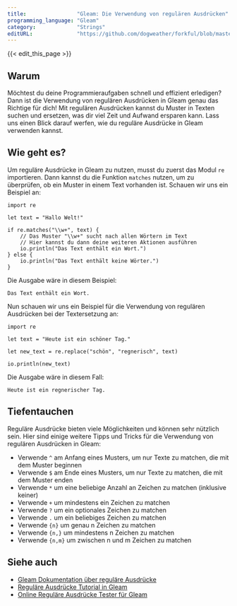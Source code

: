 ```yaml
---
title:                "Gleam: Die Verwendung von regulären Ausdrücken"
programming_language: "Gleam"
category:             "Strings"
editURL:              "https://github.com/dogweather/forkful/blob/master/content/de/gleam/using-regular-expressions.md"
---
```


{{< edit_this_page >}}

## Warum

Möchtest du deine Programmieraufgaben schnell und effizient erledigen? Dann ist die Verwendung von regulären Ausdrücken in Gleam genau das Richtige für dich! Mit regulären Ausdrücken kannst du Muster in Texten suchen und ersetzen, was dir viel Zeit und Aufwand ersparen kann. Lass uns einen Blick darauf werfen, wie du reguläre Ausdrücke in Gleam verwenden kannst.

## Wie geht es?

Um reguläre Ausdrücke in Gleam zu nutzen, musst du zuerst das Modul `re` importieren. Dann kannst du die Funktion `matches` nutzen, um zu überprüfen, ob ein Muster in einem Text vorhanden ist. Schauen wir uns ein Beispiel an:

```Gleam
import re

let text = "Hallo Welt!"

if re.matches("\\w+", text) {
    // Das Muster "\\w+" sucht nach allen Wörtern im Text
    // Hier kannst du dann deine weiteren Aktionen ausführen
    io.println("Das Text enthält ein Wort.")
} else {
    io.println("Das Text enthält keine Wörter.")
}
```

Die Ausgabe wäre in diesem Beispiel:

```
Das Text enthält ein Wort.
```

Nun schauen wir uns ein Beispiel für die Verwendung von regulären Ausdrücken bei der Textersetzung an:

```Gleam
import re

let text = "Heute ist ein schöner Tag."

let new_text = re.replace("schön", "regnerisch", text)

io.println(new_text)
```

Die Ausgabe wäre in diesem Fall:

```
Heute ist ein regnerischer Tag.
```

## Tiefentauchen

Reguläre Ausdrücke bieten viele Möglichkeiten und können sehr nützlich sein. Hier sind einige weitere Tipps und Tricks für die Verwendung von regulären Ausdrücken in Gleam:

- Verwende `^` am Anfang eines Musters, um nur Texte zu matchen, die mit dem Muster beginnen
- Verwende `$` am Ende eines Musters, um nur Texte zu matchen, die mit dem Muster enden
- Verwende `*` um eine beliebige Anzahl an Zeichen zu matchen (inklusive keiner)
- Verwende `+` um mindestens ein Zeichen zu matchen
- Verwende `?` um ein optionales Zeichen zu matchen
- Verwende `.` um ein beliebiges Zeichen zu matchen
- Verwende `{n}` um genau n Zeichen zu matchen
- Verwende `{n,}` um mindestens n Zeichen zu matchen
- Verwende `{n,m}` um zwischen n und m Zeichen zu matchen

## Siehe auch

- [Gleam Dokumentation über reguläre Ausdrücke](https://gleam.run/book/features/regex.html)
- [Reguläre Ausdrücke Tutorial in Gleam](https://gleam.run/book/tutorials/regex.html)
- [Online Reguläre Ausdrücke Tester für Gleam](https://regex-gleam.netlify.app/)
